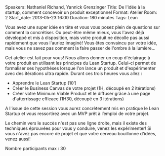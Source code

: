 Speakers: Nathaniel Richand, Yannick Grenzinger
Title: De l'idée à la startup, comment concevoir un produit exceptionnel
Format: Atelier
Room: 2
Start_date: 2013-05-23 16:00
Duration: 180 minutes
Tags: Lean

Vous avez une super idée en tête et vous vous posez plein de questions sur comment la concrétiser.
Ou peut-être même mieux, vous l'avez déjà développé et mis à disposition, mais votre produit ne décolle pas aussi rapidement que vous l'auriez imaginé!
Vous êtes convaincu par votre idée, mais vous ne savez pas comment la faire passer de l'ombre à la lumière...

Cet atelier est fait pour vous!
Nous allons donner un coup d'éclairage à votre produit en utilisant les principes du Lean Startup.
Celui-ci permet de formaliser ses hypothèses lorsque l'on lance un produit et d'expérimenter avec des itérations ultra rapide.
Durant ces trois heures vous allez :

- Apprendre le Lean Startup (10’)
- Créer le Business Canvas de votre projet (1H, découpé en 2 itérations)
- Créer votre Minimum Viable Product et le diffuser grâce à une page d'atterrissage efficace (1H30, découpé en 3 itérations)

A l'issue de cette session vous aurez concrètement mis en pratique le Lean Startup et vous ressortirez avec un MVP prêt à l’emploi de votre projet.

Le chemin vers le succès n'est pas une ligne droite, mais il existe des techniques éprouvées pour vous y conduire, venez les expérimenter!
Si vous n'avez pas encore de projet et que votre cerveau bouillonne d'idées, venez aussi!

Nombre participants max : 30
